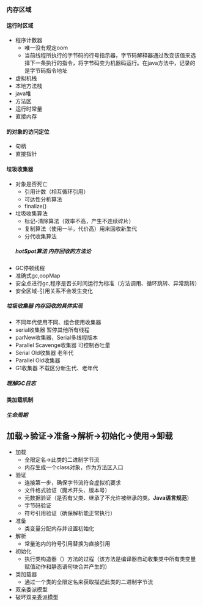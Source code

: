 ### 内存区域
#### 运行时区域
- 程序计数器
  - 唯一没有规定oom
  - 当前线程所执行的字节码的行号指示器，字节码解释器通过改变该值来选择下一条执行的指令，将字节码变为机器码运行。在java方法中，记录的是字节码指令地址
- 虚拟机栈
- 本地方法栈
- java堆
- 方法区
- 运行时常量
- 直接内存
#### 的对象的访问定位
 - 句柄
 - 直接指针
 #### 垃圾收集器
- 对象是否死亡
  - 引用计数（相互循环引用）
  - 可达性分析算法
  - finalize()
- 垃圾收集算法
  - 标记-清除算法（效率不高，产生不连续碎片）
  - 复制算法（使用一半，代价高）用来回收新生代
  - 分代收集算法
  ##### hotSpot算法 内存回收的方法论
 - GC停顿线程
 - 准确式gc,oopMap
 - 安全点进行gc,程序是否长时间运行为标准（方法调用、循环跳转、异常跳转）
 - 安全区域-引用关系不会发生变化
 ##### 垃圾收集器 内存回收的具体实现
- 不同年代使用不同、组合使用收集器
- serial收集器 暂停其他所有线程
- parNew收集器，Serial多线程版本
- Parallel Scavenge收集器 可控制吞吐量
- Serial Old收集器 老年代
- Parallel Old收集器
- G1收集器 不载区分新生代、老年代
##### 理解GC日志
#### 类加载机制
##### 生命周期
加载->验证->准备->解析->初始化->使用->卸载
-----
- 加载
  - 全限定名->此类的二进制字节流
  - 内存生成一个class对象，作为方法区入口
- 验证
  - 连接第一步，确保字节流符合虚拟机要求
  - 文件格式验证（魔术开头、版本号）
  - 元数据验证（是否有父类、继承了不允许被继承的类。**Java语言规范**）
  - 字节码验证
  - 符号引用验证（确保解析能正常执行）
- 准备
  - 类变量分配内存并设置初始化
- 解析
  - 常量池内的符号引用替换为直接引用    
- 初始化
  - 执行类构造器<clinit>（）方法的过程（该方法是编译器自动收集类中所有类变量赋值动作和静态语句块合并产生的）
 - 类加载器
   - 通过一个类的全限定名来获取描述此类的二进制字节流
- 双亲委派模型
- 破坏双亲委派模型
